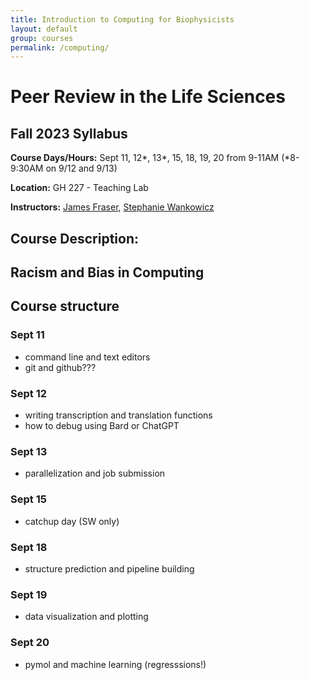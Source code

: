 ```yaml
---
title: Introduction to Computing for Biophysicists
layout: default
group: courses
permalink: /computing/
---
```


# Peer Review in the Life Sciences

## Fall 2023 Syllabus

**Course Days/Hours:** Sept 11, 12*, 13*, 15, 18, 19, 20 from 9-11AM (*8-9:30AM on 9/12 and 9/13)

**Location:** GH 227 - Teaching Lab

**Instructors:** [James Fraser](mailto:jfraser@fraserlab.com), [Stephanie Wankowicz](mailto:stephanie.wankowicz@ucsf.edu)



## Course Description:



## Racism and Bias in Computing



## Course structure

### Sept 11
- command line and text editors
- git and github???

### Sept 12
- writing transcription and translation functions
- how to debug using Bard or ChatGPT

### Sept 13
- parallelization and job submission

### Sept 15
- catchup day (SW only)

### Sept 18
- structure prediction and pipeline building

### Sept 19
- data visualization and plotting

### Sept 20
- pymol and machine learning (regresssions!)